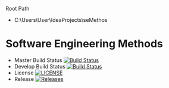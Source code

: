 Root Path
* C:\Users\User\IdeaProjects\seMethos
# Software Engineering Methods

- Master Build Status [![Build Status](https://travis-ci.org/AungKhantPaing-bit/sem.svg?branch=master)](https://travis-ci.org/AungKhantPaing-bit/sem)
- Develop Build Status [![Build Status](https://travis-ci.org/AungKhantPaing-bit/sem.svg?branch=develop)](https://travis-ci.org/AungKhantPaing-bit/sem)
- License [![LICENSE](https://img.shields.io/github/license/AungKhantPaing-bit/sem.svg?style=flat-square)](https://github.com/AungKhantPaing-bit/sem/blob/master/LICENSE)
- Release [![Releases](https://img.shields.io/github/release/AungKhantPaing-bit/sem/all.svg?style=flat-square)](https://github.com/AungKhantPaing-bit/sem/releases)